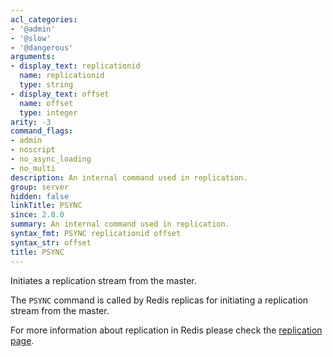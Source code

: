 ```yaml
---
acl_categories:
- '@admin'
- '@slow'
- '@dangerous'
arguments:
- display_text: replicationid
  name: replicationid
  type: string
- display_text: offset
  name: offset
  type: integer
arity: -3
command_flags:
- admin
- noscript
- no_async_loading
- no_multi
description: An internal command used in replication.
group: server
hidden: false
linkTitle: PSYNC
since: 2.8.0
summary: An internal command used in replication.
syntax_fmt: PSYNC replicationid offset
syntax_str: offset
title: PSYNC
---
```

Initiates a replication stream from the master.

The `PSYNC` command is called by Redis replicas for initiating a replication
stream from the master.

For more information about replication in Redis please check the
[replication page][tr].

[tr]: /topics/replication
